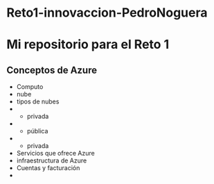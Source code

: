 ﻿# Reto1-innovaccion-PedroNoguera
# Mi repositorio para el Reto 1
## Conceptos de Azure
- Computo
- nube
- tipos de nubes
- - privada
- - pública
- - privada
- Servicios que ofrece Azure
- infraestructura de Azure
- Cuentas y facturación
- 
